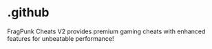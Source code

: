 # .github
FragPunk Cheats V2 provides premium gaming cheats with enhanced features for unbeatable performance!
